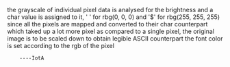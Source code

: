 the grayscale of individual pixel data is analysed for the brightness and a char value is assigned to it, ' ' for rbg(0, 0, 0) and '$' for rbg(255, 255, 255)
since all the pixels are mapped and converted to their char counterpart which taked up a lot more pixel as compared to a single pixel, the original image is to be scaled down to obtain legible ASCII counterpart
the font color is set according to the rgb of the pixel

        ----IotA